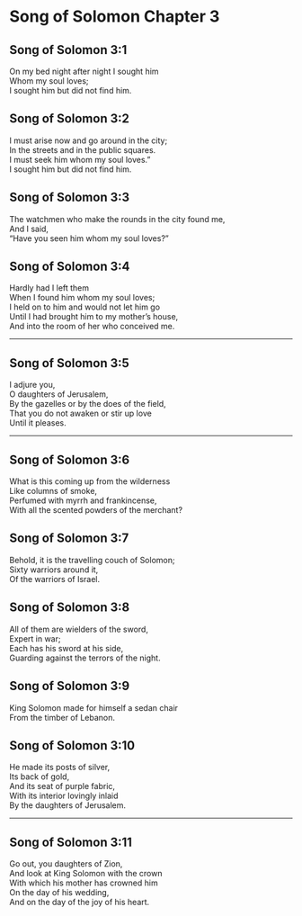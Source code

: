 # Song of Solomon Chapter 3

## Song of Solomon 3:1

On my bed night after night I sought him  
Whom my soul loves;  
I sought him but did not find him.

## Song of Solomon 3:2

I must arise now and go around in the city;  
In the streets and in the public squares.  
I must seek him whom my soul loves.”  
I sought him but did not find him.

## Song of Solomon 3:3

The watchmen who make the rounds in the city found me,  
And I said,  
“Have you seen him whom my soul loves?”

## Song of Solomon 3:4

Hardly had I left them  
When I found him whom my soul loves;  
I held on to him and would not let him go  
Until I had brought him to my mother’s house,  
And into the room of her who conceived me.

---

## Song of Solomon 3:5

I adjure you,  
O daughters of Jerusalem,  
By the gazelles or by the does of the field,  
That you do not awaken or stir up love  
Until it pleases.

---

## Song of Solomon 3:6

What is this coming up from the wilderness  
Like columns of smoke,  
Perfumed with myrrh and frankincense,  
With all the scented powders of the merchant?

## Song of Solomon 3:7

Behold, it is the travelling couch of Solomon;  
Sixty warriors around it,  
Of the warriors of Israel.

## Song of Solomon 3:8

All of them are wielders of the sword,  
Expert in war;  
Each has his sword at his side,  
Guarding against the terrors of the night.

## Song of Solomon 3:9

King Solomon made for himself a sedan chair  
From the timber of Lebanon.

## Song of Solomon 3:10

He made its posts of silver,  
Its back of gold,  
And its seat of purple fabric,  
With its interior lovingly inlaid  
By the daughters of Jerusalem.

---

## Song of Solomon 3:11

Go out, you daughters of Zion,  
And look at King Solomon with the crown  
With which his mother has crowned him  
On the day of his wedding,  
And on the day of the joy of his heart.
